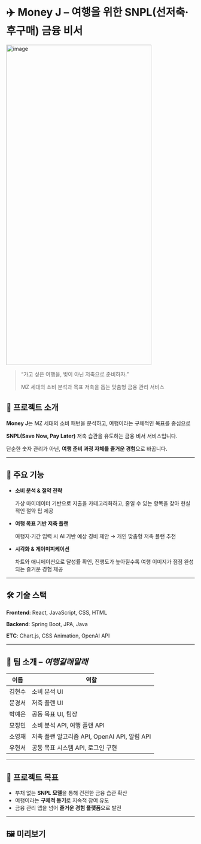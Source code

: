 # ✈️ Money J – 여행을 위한 SNPL(선저축·후구매) 금융 비서
<img width="388" height="856" alt="image" src="https://github.com/user-attachments/assets/599911b4-a30d-4e40-a108-51453f0a5b18" />


> “가고 싶은 여행을, 빚이 아닌 저축으로 준비하자.”
> 
> 
> MZ 세대의 소비 분석과 목표 저축을 돕는 맞춤형 금융 관리 서비스
> 


## 🌟 프로젝트 소개

**Money J**는 MZ 세대의 소비 패턴을 분석하고, 여행이라는 구체적인 목표를 중심으로

**SNPL(Save Now, Pay Later)** 저축 습관을 유도하는 금융 비서 서비스입니다.

단순한 숫자 관리가 아닌, **여행 준비 과정 자체를 즐거운 경험**으로 바꿉니다.

---

## 🚀 주요 기능

- **소비 분석 & 절약 전략**
    
    가상 마이데이터 기반으로 지출을 카테고리화하고, 줄일 수 있는 항목을 찾아 현실적인 절약 팁 제공
    
- **여행 목표 기반 저축 플랜**
    
    여행지·기간 입력 시 AI 기반 예상 경비 제안 → 개인 맞춤형 저축 플랜 추천
    
- **시각화 & 게이미피케이션**
    
    차트와 애니메이션으로 달성률 확인, 진행도가 높아질수록 여행 이미지가 점점 완성되는 즐거운 경험 제공
    

---

## 🛠️ 기술 스택

**Frontend**: React, JavaScript, CSS, HTML

**Backend**: Spring Boot, JPA, Java

**ETC**: Chart.js, CSS Animation, OpenAI API

---

## 👥 팀 소개 – *여행갈래말래*

| 이름 | 역할 |
| --- | --- |
| 김현수 | 소비 분석 UI |
| 문경서 | 저축 플랜 UI |
| 박예은 | 공동 목표 UI, 팀장 |
| 모정민 | 소비 분석 API, 여행 플랜 API|
| 소영재 | 저축 플랜 알고리즘 API, OpenAI API, 알림 API |
| 우현서 | 공동 목표 시스템 API, 로그인 구현 |

---

## 📌 프로젝트 목표

- 부채 없는 **SNPL 모델**을 통해 건전한 금융 습관 확산
- 여행이라는 **구체적 동기**로 지속적 참여 유도
- 금융 관리 앱을 넘어 **즐거운 경험 플랫폼**으로 발전

---

## 🖼️ 미리보기
